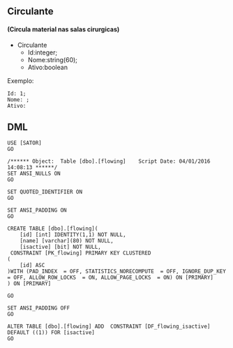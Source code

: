 ## Circulante
#### (Circula material nas salas cirurgicas)
 - Circulante
     - Id:integer;
     - Nome:string(60);
     - Ativo:boolean

Exemplo:

    Id: 1;
    Nome: ;
    Ativo: 

## DML
    USE [SATOR]
    GO
    
    /****** Object:  Table [dbo].[flowing]    Script Date: 04/01/2016 14:08:13 ******/
    SET ANSI_NULLS ON
    GO
    
    SET QUOTED_IDENTIFIER ON
    GO
    
    SET ANSI_PADDING ON
    GO
    
    CREATE TABLE [dbo].[flowing](
        [id] [int] IDENTITY(1,1) NOT NULL,
        [name] [varchar](80) NOT NULL,
        [isactive] [bit] NOT NULL,
     CONSTRAINT [PK_flowing] PRIMARY KEY CLUSTERED 
    (
        [id] ASC
    )WITH (PAD_INDEX  = OFF, STATISTICS_NORECOMPUTE  = OFF, IGNORE_DUP_KEY = OFF, ALLOW_ROW_LOCKS  = ON, ALLOW_PAGE_LOCKS  = ON) ON [PRIMARY]
    ) ON [PRIMARY]
    
    GO
    
    SET ANSI_PADDING OFF
    GO
    
    ALTER TABLE [dbo].[flowing] ADD  CONSTRAINT [DF_flowing_isactive]  DEFAULT ((1)) FOR [isactive]
    GO